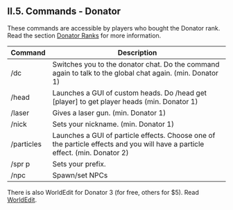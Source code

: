 <h2>II.5. Commands - Donator</h2>

These commands are accessible by players who bought the Donator rank. Read the section [Donator Ranks](/things/donator.md) for more information.

| Command | Description |
| --- | --- |
| /dc | Switches you to the donator chat. Do the command again to talk to the global chat again.  (min. Donator 1)
| /head | Launches a GUI of custom heads. Do /head get [player] to get player heads (min. Donator 1)
| /laser | Gives a laser gun. (min. Donator 1)
| /nick | Sets your nickname. (min. Donator 1)
| /particles | Launches a GUI of particle effects. Choose one of the particle effects and you will have a particle effect. (min. Donator 2)
| /spr p | Sets your prefix.
| /npc | Spawn/set NPCs

There is also WorldEdit for Donator 3 (for free, others for $5). Read [WorldEdit](/things/worldedit.md).
